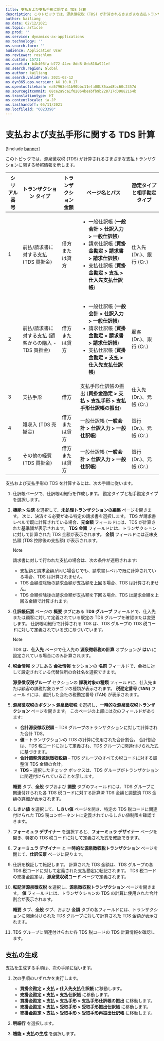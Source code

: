 ```yaml
---
title: 支払および支払手形に関する TDS 計算
description: このトピックでは、源泉徴収税 (TDS) が計算されるさまざまな支払トランザクションに関する参照情報を示します。
author: kailiang
ms.date: 02/12/2021
ms.topic: article
ms.prod: ''
ms.service: dynamics-ax-applications
ms.technology: ''
ms.search.form: ''
audience: Application User
ms.reviewer: roschlom
ms.custom: 15721
ms.assetid: b4b406fa-b772-44ec-8dd8-8eb818a921ef
ms.search.region: Global
ms.author: kailiang
ms.search.validFrom: 2021-02-12
ms.dyn365.ops.version: AX 10.0.17
ms.openlocfilehash: ea57963e41b90bbc11efa00b85aad8bc60c2357d
ms.sourcegitcommit: 08ce2a9ca1f02064beabfb9b228717d39882164b
ms.translationtype: HT
ms.contentlocale: ja-JP
ms.lasthandoff: 05/11/2021
ms.locfileid: "6023390"
---
```

# <a name="tds-calculation-on-payments-and-promissory-notes"></a>支払および支払手形に関する TDS 計算

[!include [banner](../includes/banner.md)]

このトピックでは、源泉徴収税 (TDS) が計算されるさまざまな支払トランザクションに関する参照情報を示します。

| シリアル番号 | トランザクション タイプ | トランザクション金額 | ページ名とパス | 勘定タイプと相手勘定タイプ |
|---------------|------------------|--------------------|--------------------|--------------------------------------|
| 1             | 前払/請求書に対する支払 (TDS 買掛金) | 借方または貸方 | <ul><li>一般仕訳帳 (**一般会計 \> 仕訳入力 \> 一般仕訳帳**)</li><li>請求仕訳帳 (**買掛金勘定 \> 請求書 \> 請求仕訳帳**)</li><li>支払仕訳帳 (**買掛金勘定 \> 支払 \> 仕入先支払仕訳帳**)</li></ul> | 仕入先 (Dr.)、銀行 (Cr.) |
| 2             | 前払/請求書に対する支払 (顧客からの購入 - TDS 買掛金) | 借方または貸方 | <ul><li>一般仕訳帳 (**一般会計 \> 仕訳入力 \> 一般仕訳帳**)</li><li>請求仕訳帳 (**買掛金勘定 \> 請求書 \> 請求仕訳帳**)</li><li>支払仕訳帳 (**買掛金勘定 \> 支払 \> 仕入先支払仕訳帳**)</li></ul> | 顧客 (Dr.)、銀行 (Cr.) |
| 3             | 支払手形 | 借方 | 支払手形仕訳帳の振出 (**買掛金勘定 \> 支払 \> 支払手形 \> 支払手形仕訳帳の振出**) | 仕入先 (Dr.)、元帳 (Cr.) |
| 4             | 雑収入 (TDS 売掛金) | 借方または貸方 | 一般仕訳帳 (**一般会計 \> 仕訳入力 \> 一般仕訳帳**) | 銀行 (Dr.)、元帳 (Cr.) |
| 5             | その他の経費 (TDS 買掛金) | 借方または貸方 | 一般仕訳帳 (**一般会計 \> 仕訳入力 \> 一般仕訳帳**) | 銀行 (Dr.)、元帳 (Cr.) |

支払および支払手形の TDS を計算するには、次の手順に従います。

1. 仕訳帳ページで、仕訳帳明細行を作成します。 勘定タイプと相手勘定タイプを選択します。
2. **機能 \> 決済** を選択して、**未処理トランザクションの編集** ページを開きます。 次に、決済する必要がある特定の請求書を選択します。 TDS が請求書レベルで既に計算されている場合、**元金額** フィールドには、TDS が計算された基準額が表示されます。 **TDS 金額** フィールドには、トランザクションに対して計算された TDS 金額が表示されます。 **金額** フィールドには正味支払額 (TDS 控除後の支払額) が表示されます。

    > [!NOTE]
    > 請求書に対して行われた支払の場合は、次の条件が適用されます:
    >
    > - 支払額と請求金額が同じ場合じでも、請求書レベルで既に計算されている場合、TDS は計算されません。
    > - TDS 金額控除後の請求金額が支払額を上回る場合、TDS は計算されません。
    > - TDS 金額控除後の請求金額が支払額を下回る場合、TDS は請求金額を上回る金額で計算されます。

3. **仕訳帳伝票** ページの **概要** タブにある **TDS グループ** フィールドで、仕入先または顧客に対して定義されている既定の TDS グループを確認または変更します。 仕訳帳明細行で計算される TDS は、TDS グループの TDS 税コードに対して定義されている式に基づいています。

    > [!NOTE]
    > TDS は、**仕入先** ページで仕入先の **源泉徴収税の計算** オプションが **はい** に設定されている場合にのみ計算されます。

4. **税金情報** タブにある **会社情報** セクションの **名前** フィールドで、会社に対して設定されている代替住所の会社名を選択できます。

    **源泉徴収税グループ** セクションの **課税対象の種類** フィールドに、仕入先または顧客の課税対象カテゴリの種類が表示されます。 **税勘定番号 (TAN)** フィールドには、選択した会社の税勘定番号 (TAN) が表示されます。

5. **源泉徴収税のボタン \> 源泉徴収税** を選択し、**一時的な源泉徴収税トランザクション** ページを開きます。 このページの上部には次のフィールドがあります:

    - **合計源泉徴収税額** – TDS グループのトランザクションに対して計算された合計 TDS。
    - **値** – トランザクションの TDS の計算に使用された合計割合。 合計割合は、TDS 税コードに対して定義され、TDS グループに関連付けられた式に基づきます。
    - **合計調整済源泉徴収税額** – TDS グループのすべての税コードに対する調整済 TDS 金額の合計。
    - **TDS** – 選択したチェック ボックスは、TDS グループがトランザクションに関連付けられていることを示します。

    **概要** タブ、**全般** タブおよび **調整** タブのフィールドには、TDS グループに関連付けられた各 TDS 税コードに対する計算済 TDS 金額と調整済 TDS 金額の詳細が表示されます。

6. **しきい値** を選択して、**しきい値** ページを開き、特定の TDS 税コードに関連付けられた TDS 税コンポーネントに定義されているしきい値制限を確認できます。
7. **フォーミュラ デザイナー** を選択すると、**フォーミュラ デザイナー** ページを開き、特定の TDS 税コードに対して定義された式を確認できます。
8. **フォーミュラ デザイナー** と **一時的な源泉徴収税トランザクション** ページを閉じて、**仕訳伝票** ページに戻ります。
9. 仕訳を検証して転記します。 計算された TDS 金額は、TDS グループの各 TDS 税コードに対して定義された支払勘定に転記されます。 TDS 税コードの売掛金勘定は、**源泉徴収税コード** ページで定義されます。
10. **転記済源泉徴収税** を選択し、**源泉徴収税トランザクション** ページを開きます。 **値** フィールドには、トランザクションの TDS の計算に使用された合計割合が表示されます。

    **概要** タブ、**全般** タブ、および **金額** タブの各フィールドには、トランザクションに関連付けられた TDS グループに対して計算された TDS 金額が表示されます。

11. TDS グループに関連付けられた各 TDS 税コードの TDS 計算情報を確認します。

## <a name="generate-payments"></a>支払の生成

支払を生成する手順は、次の手順に従います。

1. 次の手順のいずれかを実行します。

    - **買掛金勘定 \> 支払 \> 仕入先支払仕訳帳** に移動します。
    - **売掛金勘定 \> 支払 \> 支払仕訳帳** に移動します。
    - **買掛金勘定 \> 支払 \> 支払手形 \> 支払手形仕訳帳の振出** に移動します。
    - **売掛金勘定 \> 支払 \> 受取手形 \> 受取手形振出仕訳帳** に移動します。
    - **売掛金勘定 \> 支払 \> 受取手形 \> 受取手形再振出仕訳帳** に移動します。

2. **明細行** を選択します。
3. **機能 \> 支払の生成** を選択します。
